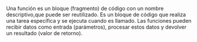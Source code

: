 Una función es un bloque (fragmento) de código con un nombre descriptivo,que puede ser reutilizado.
Es un bloque de código que realiza una tarea específica y se ejecuta cuando es llamado.
Las funciones pueden recibir datos como entrada (parámetros), procesar estos datos y devolver un resultado (valor de retorno).